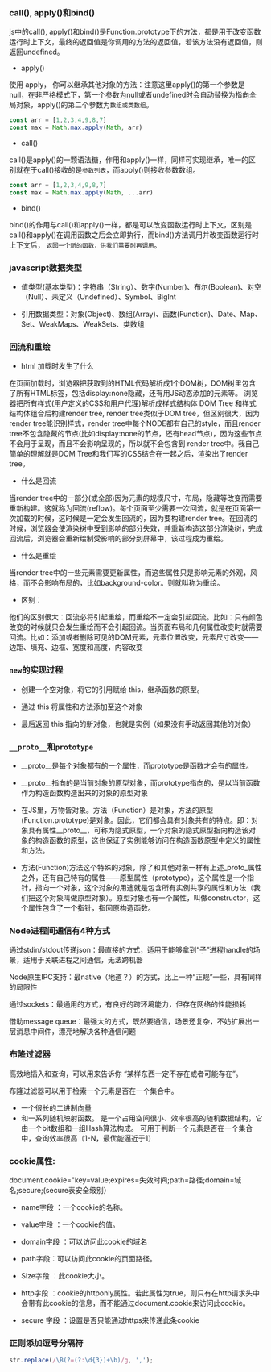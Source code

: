 ### call(), apply()和bind()

js中的call(), apply()和bind()是Function.prototype下的方法，都是用于改变函数运行时上下文，最终的返回值是你调用的方法的返回值，若该方法没有返回值，则返回undefined。

+ apply()

使用 apply， 你可以继承其他对象的方法：注意这里apply()的第一个参数是null，在非严格模式下，第一个参数为null或者undefined时会自动替换为指向全局对象，apply()的第二个参数为`数组或类数组`。

```javascript
const arr = [1,2,3,4,9,8,7]
const max = Math.max.apply(Math, arr)
```

+ call()

call()是apply()的一颗语法糖，作用和apply()一样，同样可实现继承，唯一的区别就在于call()接收的是`参数列表`，而apply()则接收参数数组。

```javascript
const arr = [1,2,3,4,9,8,7]
const max = Math.max.apply(Math, ...arr)
```

+ bind()

bind()的作用与call()和apply()一样，都是可以改变函数运行时上下文，区别是call()和apply()在调用函数之后会立即执行，而bind()方法调用并改变函数运行时上下文后， `返回一个新的函数，供我们需要时再调用`。


### javascript数据类型

+ 值类型(基本类型)：字符串（String）、数字(Number)、布尔(Boolean)、对空（Null）、未定义（Undefined）、Symbol、BigInt

+ 引用数据类型：对象(Object)、数组(Array)、函数(Function)、Date、Map、Set、WeakMaps、WeakSets、类数组

### 回流和重绘

+ html 加载时发生了什么
  
在页面加载时，浏览器把获取到的HTML代码解析成1个DOM树，DOM树里包含了所有HTML标签，包括display:none隐藏，还有用JS动态添加的元素等。
浏览器把所有样式(用户定义的CSS和用户代理)解析成样式结构体
DOM Tree 和样式结构体组合后构建render tree, render tree类似于DOM tree，但区别很大，因为render tree能识别样式，render tree中每个NODE都有自己的style，而且render tree不包含隐藏的节点(比如display:none的节点，还有head节点)，因为这些节点不会用于呈现，而且不会影响呈现的，所以就不会包含到 render tree中。我自己简单的理解就是DOM Tree和我们写的CSS结合在一起之后，渲染出了render tree。

+ 什么是回流
  
当render tree中的一部分(或全部)因为元素的规模尺寸，布局，隐藏等改变而需要重新构建。这就称为回流(reflow)。每个页面至少需要一次回流，就是在页面第一次加载的时候，这时候是一定会发生回流的，因为要构建render tree。在回流的时候，浏览器会使渲染树中受到影响的部分失效，并重新构造这部分渲染树，完成回流后，浏览器会重新绘制受影响的部分到屏幕中，该过程成为重绘。

+ 什么是重绘
  
当render tree中的一些元素需要更新属性，而这些属性只是影响元素的外观，风格，而不会影响布局的，比如background-color。则就叫称为重绘。

+ 区别：

他们的区别很大：回流必将引起重绘，而重绘不一定会引起回流。比如：只有颜色改变的时候就只会发生重绘而不会引起回流。当页面布局和几何属性改变时就需要回流。比如：添加或者删除可见的DOM元素，元素位置改变，元素尺寸改变——边距、填充、边框、宽度和高度，内容改变

### `new`的实现过程

+ 创建一个空对象，将它的引用赋给 this，继承函数的原型。

+ 通过 this 将属性和方法添加至这个对象

+ 最后返回 this 指向的新对象，也就是实例（如果没有手动返回其他的对象）

### `__proto__`和`prototype`

+ __proto__是每个对象都有的一个属性，而prototype是函数才会有的属性。

+ __proto__指向的是当前对象的原型对象，而prototype指向的，是以当前函数作为构造函数构造出来的对象的原型对象

+ 在JS里，万物皆对象。方法（Function）是对象，方法的原型(Function.prototype)是对象。因此，它们都会具有对象共有的特点。即：对象具有属性__proto__，可称为隐式原型，一个对象的隐式原型指向构造该对象的构造函数的原型，这也保证了实例能够访问在构造函数原型中定义的属性和方法。

+ 方法(Function)方法这个特殊的对象，除了和其他对象一样有上述_proto_属性之外，还有自己特有的属性——原型属性（prototype），这个属性是一个指针，指向一个对象，这个对象的用途就是包含所有实例共享的属性和方法（我们把这个对象叫做原型对象）。原型对象也有一个属性，叫做constructor，这个属性包含了一个指针，指回原构造函数。

### Node进程间通信有4种方式

通过stdin/stdout传递json：最直接的方式，适用于能够拿到“子”进程handle的场景，适用于关联进程之间通信，无法跨机器

Node原生IPC支持：最native（地道？）的方式，比上一种“正规”一些，具有同样的局限性

通过sockets：最通用的方式，有良好的跨环境能力，但存在网络的性能损耗

借助message queue：最强大的方式，既然要通信，场景还复杂，不妨扩展出一层消息中间件，漂亮地解决各种通信问题

### 布隆过滤器

高效地插入和查询，可以用来告诉你 “某样东西一定不存在或者可能存在”。

布隆过滤器可以用于检索一个元素是否在一个集合中。
+ 一个很长的二进制向量
+ 和一系列随机映射函数。
是一个占用空间很小、效率很高的随机数据结构，它由一个bit数组和一组Hash算法构成。
可用于判断一个元素是否在一个集合中，查询效率很高（1-N，最优能逼近于1）

### cookie属性:

document.cookie="key=value;expires=失效时间;path=路径;domain=域名;secure;(secure表安全级别）

+ name字段 ：一个cookie的名称。

+ value字段 ：一个cookie的值。

+ domain字段 ：可以访问此cookie的域名

+ path字段：可以访问此cookie的页面路径。

+ Size字段 ：此cookie大小。

+ http字段 ：cookie的httponly属性。若此属性为true，则只有在http请求头中会带有此cookie的信息，而不能通过document.cookie来访问此cookie。

+ secure 字段 ：设置是否只能通过https来传递此条cookie

### 正则添加逗号分隔符

```js 
str.replace(/\B(?=(?:\d{3})+\b)/g, ',');
```